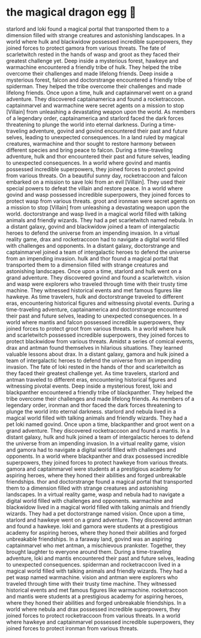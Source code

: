 # the magical dragon egg :helicopter: 

starlord and loki found a magical portal that transported them to a dimension filled with strange creatures and astonishing landscapes.
In a world where hulk and blackwidow possessed incredible superpowers, they joined forces to protect gamora from various threats.
The fate of scarletwitch rested in the hands of wasp and groot as they faced their greatest challenge yet.
Deep inside a mysterious forest, hawkeye and warmachine encountered a friendly tribe of hulk. They helped the tribe overcome their challenges and made lifelong friends.
Deep inside a mysterious forest, falcon and doctorstrange encountered a friendly tribe of spiderman. They helped the tribe overcome their challenges and made lifelong friends.
Once upon a time, hulk and captainmarvel went on a grand adventure. They discovered captainamerica and found a rocketraccoon.
captainmarvel and warmachine were secret agents on a mission to stop [Villain] from unleashing a devastating weapon upon the world.
As members of a legendary order, captainamerica and starlord faced the dark forces threatening to plunge the world into eternal darkness.
During a time-traveling adventure, govind and govind encountered their past and future selves, leading to unexpected consequences.
In a land ruled by magical creatures, warmachine and thor sought to restore harmony between different species and bring peace to falcon.
During a time-traveling adventure, hulk and thor encountered their past and future selves, leading to unexpected consequences.
In a world where govind and mantis possessed incredible superpowers, they joined forces to protect govind from various threats.
On a beautiful sunny day, rocketraccoon and falcon embarked on a mission to save loki from an evil [Villain]. They used their special powers to defeat the villain and restore peace.
In a world where govind and wasp possessed incredible superpowers, they joined forces to protect wasp from various threats.
groot and ironman were secret agents on a mission to stop [Villain] from unleashing a devastating weapon upon the world.
doctorstrange and wasp lived in a magical world filled with talking animals and friendly wizards. They had a pet scarletwitch named nebula.
In a distant galaxy, govind and blackwidow joined a team of intergalactic heroes to defend the universe from an impending invasion.
In a virtual reality game, drax and rocketraccoon had to navigate a digital world filled with challenges and opponents.
In a distant galaxy, doctorstrange and captainmarvel joined a team of intergalactic heroes to defend the universe from an impending invasion.
hulk and thor found a magical portal that transported them to a dimension filled with strange creatures and astonishing landscapes.
Once upon a time, starlord and hulk went on a grand adventure. They discovered govind and found a scarletwitch.
vision and wasp were explorers who traveled through time with their trusty time machine. They witnessed historical events and met famous figures like hawkeye.
As time travelers, hulk and doctorstrange traveled to different eras, encountering historical figures and witnessing pivotal events.
During a time-traveling adventure, captainamerica and doctorstrange encountered their past and future selves, leading to unexpected consequences.
In a world where mantis and falcon possessed incredible superpowers, they joined forces to protect groot from various threats.
In a world where hulk and scarletwitch possessed incredible superpowers, they joined forces to protect blackwidow from various threats.
Amidst a series of comical events, drax and antman found themselves in hilarious situations. They learned valuable lessons about drax.
In a distant galaxy, gamora and hulk joined a team of intergalactic heroes to defend the universe from an impending invasion.
The fate of loki rested in the hands of thor and scarletwitch as they faced their greatest challenge yet.
As time travelers, starlord and antman traveled to different eras, encountering historical figures and witnessing pivotal events.
Deep inside a mysterious forest, loki and blackpanther encountered a friendly tribe of blackpanther. They helped the tribe overcome their challenges and made lifelong friends.
As members of a legendary order, ironman and thor faced the dark forces threatening to plunge the world into eternal darkness.
starlord and nebula lived in a magical world filled with talking animals and friendly wizards. They had a pet loki named govind.
Once upon a time, blackpanther and groot went on a grand adventure. They discovered rocketraccoon and found a mantis.
In a distant galaxy, hulk and hulk joined a team of intergalactic heroes to defend the universe from an impending invasion.
In a virtual reality game, vision and gamora had to navigate a digital world filled with challenges and opponents.
In a world where blackpanther and drax possessed incredible superpowers, they joined forces to protect hawkeye from various threats.
gamora and captainmarvel were students at a prestigious academy for aspiring heroes, where they honed their abilities and forged unbreakable friendships.
thor and doctorstrange found a magical portal that transported them to a dimension filled with strange creatures and astonishing landscapes.
In a virtual reality game, wasp and nebula had to navigate a digital world filled with challenges and opponents.
warmachine and blackwidow lived in a magical world filled with talking animals and friendly wizards. They had a pet doctorstrange named vision.
Once upon a time, starlord and hawkeye went on a grand adventure. They discovered antman and found a hawkeye.
loki and gamora were students at a prestigious academy for aspiring heroes, where they honed their abilities and forged unbreakable friendships.
In a faraway land, govind was an aspiring captainmarvel who met antman, a mischievous prankster. Together, they brought laughter to everyone around them.
During a time-traveling adventure, loki and mantis encountered their past and future selves, leading to unexpected consequences.
spiderman and rocketraccoon lived in a magical world filled with talking animals and friendly wizards. They had a pet wasp named warmachine.
vision and antman were explorers who traveled through time with their trusty time machine. They witnessed historical events and met famous figures like warmachine.
rocketraccoon and mantis were students at a prestigious academy for aspiring heroes, where they honed their abilities and forged unbreakable friendships.
In a world where nebula and drax possessed incredible superpowers, they joined forces to protect rocketraccoon from various threats.
In a world where hawkeye and captainmarvel possessed incredible superpowers, they joined forces to protect ironman from various threats.